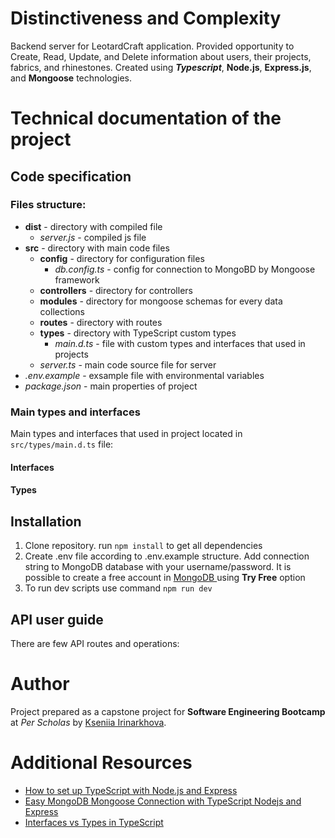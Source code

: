 # Distinctiveness and Complexity
Backend server for LeotardCraft application. Provided opportunity to Create, Read, Update, and Delete information about users, their projects, fabrics, and rhinestones. Created using ***Typescript***, **Node.js**, **Express.js**, and **Mongoose** technologies.

# Technical documentation of the project
## Code specification
### Files structure:
- **dist** - directory with compiled file
    - *server.js* - compiled js file
- **src** - directory with main code files
    - **config** - directory for configuration files
        - *db.config.ts* - config for connection to MongoBD by Mongoose framework
    - **controllers** - directory for controllers
    - **modules** - directory for mongoose schemas for every data collections
    - **routes** - directory with routes
    - **types** - directory with TypeScript custom types
        - *main.d.ts* - file with custom types and interfaces that used in projects
    - *server.ts* - main code source file for server
- *.env.example* - exsample file with environmental variables
- *package.json* - main properties of project
### Main types and interfaces
Main types and interfaces that used in project located in `src/types/main.d.ts` file:
#### Interfaces

#### Types
 

## Installation
1. Clone repository. run `npm install` to get all dependencies
2. Create .env file according to .env.example structure. Add connection string to MongoDB database with your username/password. It is possible to create a free account in [MongoDB ](https://www.mongodb.com/) using **Try Free** option
3. To run dev scripts use command `npm run dev`


## API user guide
There are few API routes and operations:

# Author
Project prepared as a capstone project for **Software Engineering Bootcamp** at *Per Scholas* by [Kseniia Irinarkhova](https://www.linkedin.com/in/kseniia-irinarkhova/).

# Additional Resources
- [How to set up TypeScript with Node.js and Express](https://blog.logrocket.com/how-to-set-up-node-typescript-express/)
- [Easy MongoDB Mongoose Connection with TypeScript Nodejs and Express](https://thriveread.com/mongodb-mongoose-connection-with-typescript-nodejs-and-express/)
- [Interfaces vs Types in TypeScript](https://blog.logrocket.com/types-vs-interfaces-typescript/)


